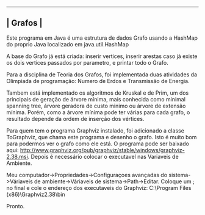 ﻿--------------------------------------------------------
|                        Grafos                        |
--------------------------------------------------------

Este programa em Java é uma estrutura de dados Grafo usando
a HashMap do proprio Java localizado em java.util.HashMap

A base do Grafo já está criada: inserir vertices, inserir arestas
caso já existe os dois vertices passados por parametro, e printar
todo o Grafo.

Para a disciplina de Teoria dos Grafos, foi implementada duas
atividades da Olimpiada de programação: Numero de Erdos e Transmissão
de Energia.

Tambem está implementado os algoritmos de Kruskal e de Prim, um dos principais de geração de árvore mínima, mais conhecida como minimal spanning tree, árvore geradora de custo minimo ou árvore de extensão mínima. Porém, como a árvore mínima pode ter várias para cada grafo, o resultado depende da ordem de inserção dos vértices.

Para quem tem o programa Graphviz instalado, foi adicionado a classe ToGraphviz, que chama este programa e desenho o grafo. Isto é muito bom para podermos ver o grafo como ele está. O programa pode ser baixado aqui: http://www.graphviz.org/pub/graphviz/stable/windows/graphviz-2.38.msi. Depois é necessário colocar o executavel nas Variaveis de Ambiente.

Meu computador->Propriedades->Configuraçoes avançadas do sistema->Váriaveis de ambiente->Váriaveis de sistema->Path->Editar. Coloque um ; no final e cole o endereço dos executaveis do Graphviz: C:\Program Files (x86)\Graphviz2.38\bin

Pronto.